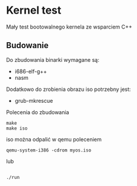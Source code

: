 # Kernel test
Mały test bootowalnego kernela ze wsparciem C++

## Budowanie
Do zbudowania binarki wymagane są: 
- i686-elf-g++
- nasm

Dodatkowo do zrobienia obrazu iso potrzebny jest:
- grub-mkrescue

Polecenia do zbudowania

```
make
make iso

```
iso można odpalić w qemu poleceniem

```
qemu-system-i386 -cdrom myos.iso

```
lub

```

./run

```

